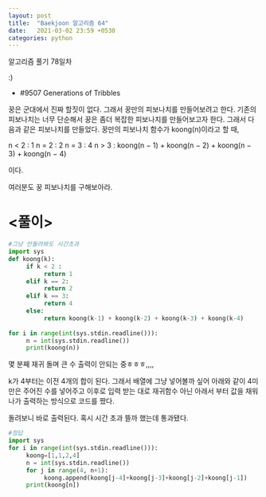 ```yaml
---
layout: post
title:  "Baekjoon 알고리즘 64"
date:   2021-03-02 23:59 +0530
categories: python
---
```


알고리즘 풀기 78일차


:)

- #9507        Generations of Tribbles

꿍은 군대에서 진짜 할짓이 없다. 그래서 꿍만의 피보나치를 만들어보려고 한다. 기존의 피보나치는 너무 단순해서 꿍은 좀더 복잡한 피보나치를 만들어보고자 한다. 그래서 다음과 같은 피보나치를 만들었다. 꿍만의 피보나치 함수가 koong(n)이라고 할 때,

n < 2 :                         1
n = 2 :                         2
n = 3 :                         4
n > 3 : koong(n − 1) + koong(n − 2) + koong(n − 3) + koong(n − 4)

이다.

여러분도 꿍 피보나치를 구해보아라.

# <풀이>

```python
#그냥 안돌려봐도 시간초과
import sys
def koong(k):
     if k < 2 :
          return 1
     elif k == 2:
          return 2
     elif k == 3:
          return 4
     else:
          return koong(k-1) + koong(k-2) + koong(k-3) + koong(k-4)
     
for i in range(int(sys.stdin.readline())):
     n = int(sys.stdin.readline())
     print(koong(n))


```

몇 분째 재귀 돌며 큰 수 출력이 안되는 중ㅎㅎㅎ,,,,

k가 4부터는 이전 4개의 합이 된다. 그래서 배열에 그냥 넣어볼까 싶어 아래와 같이 4미만은 주어진 수를 넣어주고 이후로 입력 받는 대로 재귀함수 아닌 아래서 부터 값을 채워나가 출력하는 방식으로 코드를 짰다.

돌려보니 바로 출력된다. 혹시 시간 초과 뜰까 했는데 통과됐다. 

```python
#정답
import sys
for i in range(int(sys.stdin.readline())):
     koong=[1,1,2,4]
     n = int(sys.stdin.readline())
     for j in range(4, n+1):
          koong.append(koong[j-4]+koong[j-3]+koong[j-2]+koong[j-1])
     print(koong[n])

```

